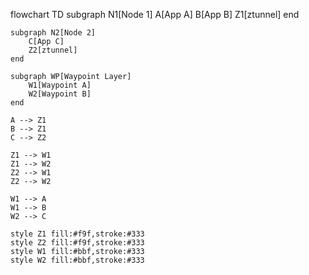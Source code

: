 flowchart TD
    subgraph N1[Node 1]
        A[App A]
        B[App B]
        Z1[ztunnel]
    end
    
    subgraph N2[Node 2]
        C[App C]
        Z2[ztunnel]
    end
    
    subgraph WP[Waypoint Layer]
        W1[Waypoint A]
        W2[Waypoint B]
    end
    
    A --> Z1
    B --> Z1
    C --> Z2
    
    Z1 --> W1
    Z1 --> W2
    Z2 --> W1
    Z2 --> W2
    
    W1 --> A
    W1 --> B
    W2 --> C
    
    style Z1 fill:#f9f,stroke:#333
    style Z2 fill:#f9f,stroke:#333
    style W1 fill:#bbf,stroke:#333
    style W2 fill:#bbf,stroke:#333